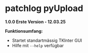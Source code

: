 # patchlog pyUpload


**1.0.0	Erste Version - 12.03.25**

**Funktionsumfang:**

- Startet standartmässig TKInter GUI
- Hilfe mit `--help` verfügbar
